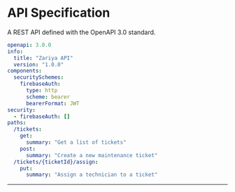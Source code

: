 # **API Specification**

A REST API defined with the OpenAPI 3.0 standard.

```yaml
openapi: 3.0.0
info:
  title: "Zariya API"
  version: "1.0.0"
components:
  securitySchemes:
    firebaseAuth:
      type: http
      scheme: bearer
      bearerFormat: JWT
security:
  - firebaseAuth: []
paths:
  /tickets:
    get:
      summary: "Get a list of tickets"
    post:
      summary: "Create a new maintenance ticket"
  /tickets/{ticketId}/assign:
    put:
      summary: "Assign a technician to a ticket"
```

---
